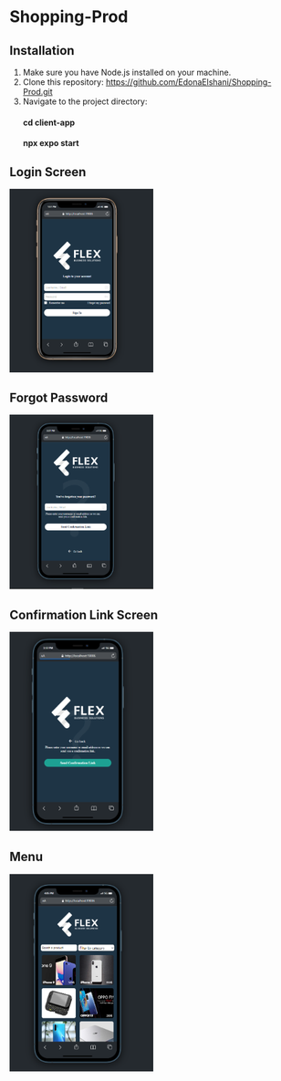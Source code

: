 # Shopping-Prod
## Installation

1. Make sure you have Node.js installed on your machine.
2. Clone this repository: https://github.com/EdonaElshani/Shopping-Prod.git
3. Navigate to the project directory:
   #### cd client-app
   #### npx expo start
   
<div style="flex-direction: column;">
  <div >
    <h2>Login Screen</h2>
    <img src="./client-app/src/assets/Images/LoginScreen.PNG" alt="Login Screen" width="50%"/>
  </div>
  <div>
    <h2>Forgot Password</h2>
    <img src="./client-app/src/assets/Images/ForgotPassword.PNG" alt="Forgot Password Screen" width="50%"/>
  </div>
    <div>
    <h2>Confirmation Link Screen </h2>
    <img src="./client-app/src/assets/Images/ConfirmationLink.PNG" alt="Confirmation Link Screen" width="50%"/>
  </div>
      <div>
    <h2>Menu </h2>
    <img src="./client-app/src/assets/Images/Menu.PNG" alt="Menu Screen" width="50%"/>
  </div>
</div>

